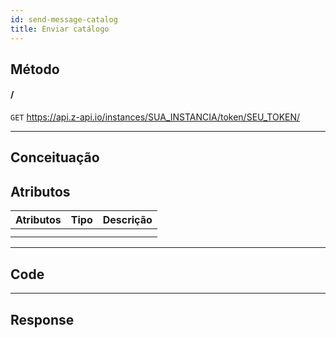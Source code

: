 ```yaml
---
id: send-message-catalog
title: Enviar catálogo
---
```


## Método

#### /

`GET` https://api.z-api.io/instances/SUA_INSTANCIA/token/SEU_TOKEN/

---

## Conceituação

## Atributos

| Atributos | Tipo | Descrição |
| :-------- | :--: | :-------- |
|           |      |           |
|           |      |           |

---

## Code

---

## Response

